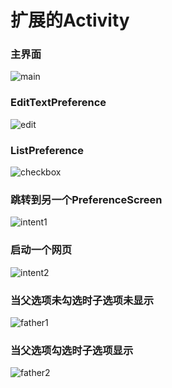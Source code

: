 扩展的Activity
=============
### 主界面<br>
![main](main.png)

### EditTextPreference<br>
![edit](edit.png)

### ListPreference<br>
![checkbox](checkbox.png)


### 跳转到另一个PreferenceScreen<br>
![intent1](intent1.png)

### 启动一个网页<br>
![intent2](intent2.png)

### 当父选项未勾选时子选项未显示<br>
![father1](father1.png)


### 当父选项勾选时子选项显示<br>
![father2](father2.png)

